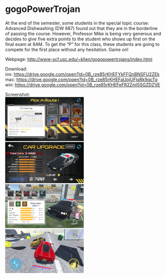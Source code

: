 # gogoPowerTrojan
At the end of the semester, some students in the special topic course: Advanced Dishwashing (DW 687) found out that they are in the borderline of passing the course. However, Professor Mike is being very generous and decides to give five extra points to the student who shows up first on the final exam at 8AM. To get the “P” for this class, these students are going to compete for the first place without any hesitation. Game on!  

Webpage: http://www-scf.usc.edu/~klien/gogopowertrojans/index.html  

Download:  
ios: https://drive.google.com/open?id=0B_rze85rKHEFYkFFQnBNSFU2ZEk  
mac: https://drive.google.com/open?id=0B_rze85rKHEFaUpjUFlqRk9qcTg  
win: https://drive.google.com/open?id=0B_rze85rKHEFeFR2Zml5SGZDZVE  

Screenshot:  
<img src="https://github.com/KaiHsiangLien/gogoPowerTrojan/blob/master/race1.png" width="50%" height="50%">  
<img src="https://github.com/KaiHsiangLien/gogoPowerTrojan/blob/master/race2.png" width="50%" height="50%">  
<img src="https://github.com/KaiHsiangLien/gogoPowerTrojan/blob/master/race3.png" width="50%" height="50%">  
<img src="https://github.com/KaiHsiangLien/gogoPowerTrojan/blob/master/race4.png" width="50%" height="50%">  

